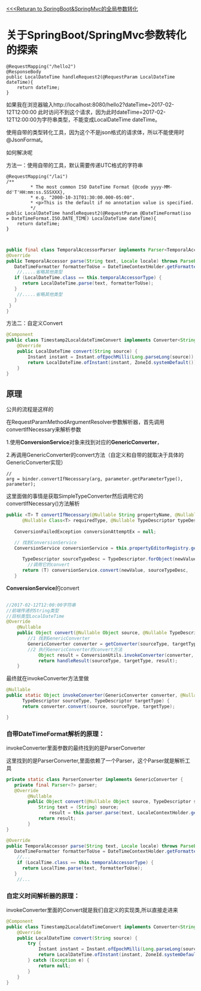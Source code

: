 [<<<Returan to SpringBoot&SpringMvc的全局参数转化](SpringBoot&SpringMvc的全局参数转化.md)
# 关于SpringBoot/SpringMvc参数转化的探索

```
@RequestMapping("/hello2")
@ResponseBody
public LocalDateTime handleRequest2(@RequestParam LocalDateTime dateTime){
    return dateTime;
}
```

如果我在浏览器输入http://localhost:8080/hello2?dateTime=2017-02-12T12:00:00
此时访问不到这个请求，因为此时dateTime=2017-02-12T12:00:00为字符串类型，不能变成LocalDateTime dateTime。

使用自带的类型转化工具，因为这个不是json格式的请求体，所以不能使用时@JsonFormat。

如何解决呢

方法一：使用自带的工具，默认需要传递UTC格式的字符串

```
@RequestMapping("/lai")
/**
		 * The most common ISO DateTime Format {@code yyyy-MM-dd'T'HH:mm:ss.SSSXXX},
		 * e.g. "2000-10-31T01:30:00.000-05:00".
		 * <p>This is the default if no annotation value is specified.
		 */
public LocalDateTime handleRequest2(@RequestParam @DateTimeFormat(iso = DateTimeFormat.ISO.DATE_TIME) LocalDateTime dateTime){
    return dateTime;
}
```



```java


public final class TemporalAccessorParser implements Parser<TemporalAccessor> {
@Override
public TemporalAccessor parse(String text, Locale locale) throws ParseException {
   DateTimeFormatter formatterToUse = DateTimeContextHolder.getFormatter(this.formatter, locale);
	//.....省略其他类型
   if (LocalDateTime.class == this.temporalAccessorType) {
      return LocalDateTime.parse(text, formatterToUse);
   }
    //.....省略其他类型
   }
 }
}
```



方法二：自定义Convert

```java
@Component
public class Timestamp2LocaldateTimeConvert implements Converter<String, LocalDateTime> {
    @Override
    public LocalDateTime convert(String source) {
        Instant instant = Instant.ofEpochMilli(Long.parseLong(source));
        return LocalDateTime.ofInstant(instant, ZoneId.systemDefault());
    }
}
```

## 原理

公共的流程是这样的

在RequestParamMethodArgumentResolver参数解析器，首先调用convertIfNecessary来解析参数

1.使用**ConversionService**对象来找到对应的**GenericConverter**，

2.再调用GenericConverter的convert方法（自定义和自带的就取决于具体的GenericConverter实现）

```
//
arg = binder.convertIfNecessary(arg, parameter.getParameterType(), parameter);
```

这里面做的事情是获取SimpleTypeConverter然后调用它的convertIfNecessary()方法解析

```java
public <T> T convertIfNecessary(@Nullable String propertyName, @Nullable Object oldValue, @Nullable Object newValue,
      @Nullable Class<T> requiredType, @Nullable TypeDescriptor typeDescriptor) throws IllegalArgumentException {
	
   ConversionFailedException conversionAttemptEx = null;

   // 找到ConversionService
   ConversionService conversionService = this.propertyEditorRegistry.getConversionService();
  	
      TypeDescriptor sourceTypeDesc = TypeDescriptor.forObject(newValue);
     	//调用它的convert
      return (T) conversionService.convert(newValue, sourceTypeDesc, 
   }
```

**ConversionService**的convert

```java
      
//2017-02-12T12:00:00字符串
//前端传递的String类型
//目标类型LocalDateTime
@Override
	@Nullable
	public Object convert(@Nullable Object source, @Nullable TypeDescriptor sourceType, TypeDescriptor targetType) {
		//1 找到GenericConverter
		GenericConverter converter = getConverter(sourceType, targetType);
		//2 执行GenericConverter的convert方法
			Object result = ConversionUtils.invokeConverter(converter, source, sourceType, targetType);
			return handleResult(sourceType, targetType, result);
	}
```

最终就在invokeConverter方法里做

```java
@Nullable
public static Object invokeConverter(GenericConverter converter, @Nullable Object source,
      TypeDescriptor sourceType, TypeDescriptor targetType) {
      return converter.convert(source, sourceType, targetType);

}
```

### 自带DateTimeFormat解析的原理：

invokeConverter里面参数的最终找到的是ParserConverter

这里找到的是ParserConverter,里面依赖了一个Parser，这个Parser就是解析工具

```java
private static class ParserConverter implements GenericConverter {
   private final Parser<?> parser;
   @Override
		@Nullable
		public Object convert(@Nullable Object source, TypeDescriptor sourceType, TypeDescriptor targetType) {
			String text = (String) source;
				result = this.parser.parse(text, LocaleContextHolder.getLocale());
			return result;
		}
}

```

```java
@Override
public TemporalAccessor parse(String text, Locale locale) throws ParseException {
   DateTimeFormatter formatterToUse = DateTimeContextHolder.getFormatter(this.formatter, locale);
    //...
    if (LocalTime.class == this.temporalAccessorType) {
      return LocalTime.parse(text, formatterToUse);
   }
    //...
```

### 自定义时间解析器的原理：

invokeConverter里面的Convert就是我们自定义的实现类,所以直接走进来

```java
@Component
public class Timestamp2LocaldateTimeConvert implements Converter<String, LocalDateTime> {
    @Override
    public LocalDateTime convert(String source) {
        try {
            Instant instant = Instant.ofEpochMilli(Long.parseLong(source));
            return LocalDateTime.ofInstant(instant, ZoneId.systemDefault());
        } catch (Exception e) {
            return null;
        }
    }
}
```
